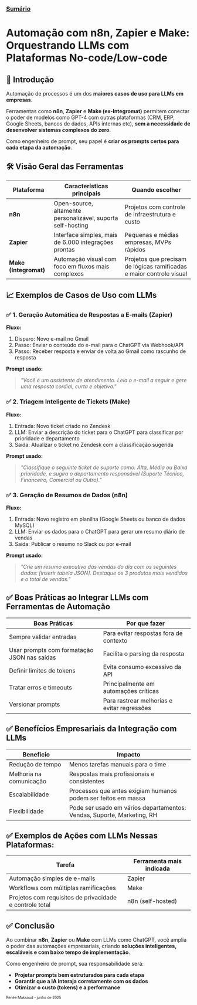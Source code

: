 ### [Sumário](<https://maksoud.github.io/Sumário>)

# Automação com n8n, Zapier e Make: Orquestrando LLMs com Plataformas No-code/Low-code


## 📌 Introdução

Automação de processos é um dos **maiores casos de uso para LLMs em empresas**.

Ferramentas como **n8n**, **Zapier** e **Make (ex-Integromat)** permitem conectar o poder de modelos como GPT-4 com outras plataformas (CRM, ERP, Google Sheets, bancos de dados, APIs internas etc), **sem a necessidade de desenvolver sistemas complexos do zero**.

Como engenheiro de prompt, seu papel é **criar os prompts certos para cada etapa da automação**.


## 🛠️ Visão Geral das Ferramentas

|Plataforma|Características principais|Quando escolher|
|---|---|---|
|**n8n**|Open-source, altamente personalizável, suporta self-hosting|Projetos com controle de infraestrutura e custo|
|**Zapier**|Interface simples, mais de 6.000 integrações prontas|Pequenas e médias empresas, MVPs rápidos|
|**Make (Integromat)**|Automação visual com foco em fluxos mais complexos|Projetos que precisam de lógicas ramificadas e maior controle visual|


## 📈 Exemplos de Casos de Uso com LLMs

### ✅ 1. **Geração Automática de Respostas a E-mails (Zapier)**

**Fluxo:**

1. Disparo: Novo e-mail no Gmail
2. Passo: Enviar o conteúdo do e-mail para o ChatGPT via Webhook/API
3. Passo: Receber resposta e enviar de volta ao Gmail como rascunho de resposta

**Prompt usado:**

> _"Você é um assistente de atendimento. Leia o e-mail a seguir e gere uma resposta cordial, curta e objetiva."_


### ✅ 2. **Triagem Inteligente de Tickets (Make)**

**Fluxo:**

1. Entrada: Novo ticket criado no Zendesk
2. LLM: Enviar a descrição do ticket para o ChatGPT para classificar por prioridade e departamento
3. Saída: Atualizar o ticket no Zendesk com a classificação sugerida

**Prompt usado:**

> _"Classifique o seguinte ticket de suporte como: Alta, Média ou Baixa prioridade, e sugira o departamento responsável (Suporte Técnico, Financeiro, Comercial ou Outro)."_


### ✅ 3. **Geração de Resumos de Dados (n8n)**

**Fluxo:**

1. Entrada: Novo registro em planilha (Google Sheets ou banco de dados MySQL)
2. LLM: Enviar os dados para o ChatGPT para gerar um resumo diário de vendas
3. Saída: Publicar o resumo no Slack ou por e-mail

**Prompt usado:**

> _"Crie um resumo executivo das vendas do dia com os seguintes dados: [inserir tabela JSON]. Destaque os 3 produtos mais vendidos e o total de vendas."_


## ✅ Boas Práticas ao Integrar LLMs com Ferramentas de Automação

|Boas Práticas|Por que fazer|
|---|---|
|Sempre validar entradas|Para evitar respostas fora de contexto|
|Usar prompts com formatação JSON nas saídas|Facilita o parsing da resposta|
|Definir limites de tokens|Evita consumo excessivo da API|
|Tratar erros e timeouts|Principalmente em automações críticas|
|Versionar prompts|Para rastrear melhorias e evitar regressões|


## ✅ Benefícios Empresariais da Integração com LLMs

|Benefício|Impacto|
|---|---|
|Redução de tempo|Menos tarefas manuais para o time|
|Melhoria na comunicação|Respostas mais profissionais e consistentes|
|Escalabilidade|Processos que antes exigiam humanos podem ser feitos em massa|
|Flexibilidade|Pode ser usado em vários departamentos: Vendas, Suporte, Marketing, RH|


## ✅ Exemplos de Ações com LLMs Nessas Plataformas:

|Tarefa|Ferramenta mais indicada|
|---|---|
|Automação simples de e-mails|Zapier|
|Workflows com múltiplas ramificações|Make|
|Projetos com requisitos de privacidade e controle total|n8n (self-hosted)|


## ✅ Conclusão

Ao combinar **n8n**, **Zapier** ou **Make** com LLMs como ChatGPT, você amplia o poder das automações empresariais, criando **soluções inteligentes, escaláveis e com baixo tempo de implementação**.

Como engenheiro de prompt, sua responsabilidade será:

- **Projetar prompts bem estruturados para cada etapa**
- **Garantir que a IA interaja corretamente com os dados**
- **Otimizar o custo (tokens) e a performance**



<sup><sub>
Renée Maksoud - junho de 2025
</sub></sup>